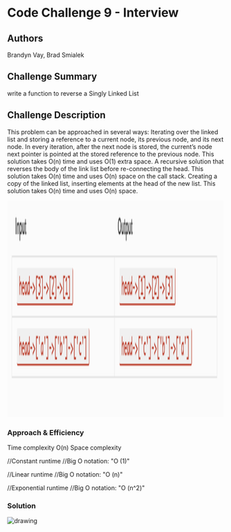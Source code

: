 # Code Challenge 9 - Interview

## Authors
Brandyn Vay, Brad Smialek

## Challenge Summary
write a function to reverse a Singly Linked List

## Challenge Description
This problem can be approached in several ways:
Iterating over the linked list and storing a reference to a current node, its previous node, and its next node.
In every iteration, after the next node is stored, the current’s node next pointer is pointed at the stored reference to the previous node.
This solution takes O(n) time and uses O(1) extra space.
A recursive solution that reverses the body of the link list before re-connecting the head.
This solution takes O(n) time and uses O(n) space on the call stack.
Creating a copy of the linked list, inserting elements at the head of the new list.
This solution takes O(n) time and uses O(n) space.

<img src="./assets/reverse.png" alt="drawing" width="500" height="500"/>
  
### Approach & Efficiency
<!-- What approach did you take? Why? What is the Big O space/time for this approach? -->

Time complexity
O(n)
Space complexity

//Constant runtime 
//Big O notation: "O (1)"

//Linear runtime
//Big O notation: "O (n)"

//Exponential runtime
//Big O notation: "O (n^2)"

### Solution
<img src="./assets/" alt="drawing" width="500" height="500"/>